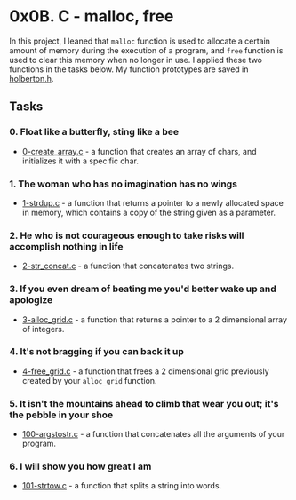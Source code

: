 # 0x0B. C - malloc, free

In this project, I leaned that ```malloc``` function is used to allocate a certain amount of memory during the execution of a program, and ```free``` function is used to clear this memory when no longer in use. I applied these two functions in the tasks below. My function prototypes are saved in [holberton.h](https://github.com/jacobgbemi/alx-low_level_programming/blob/main/0x0B-malloc_free/holberton.h).

## Tasks

### 0. Float like a butterfly, sting like a bee
- [0-create_array.c](https://github.com/jacobgbemi/alx-low_level_programming/blob/main/0x0B-malloc_free/0-create_array.c) - a function that creates an array of chars, and initializes it with a specific char.

### 1. The woman who has no imagination has no wings
- [1-strdup.c](https://github.com/jacobgbemi/alx-low_level_programming/blob/main/0x0B-malloc_free/1-strdup.c) - a function that returns a pointer to a newly allocated space in memory, which contains a copy of the string given as a parameter.

### 2. He who is not courageous enough to take risks will accomplish nothing in life
- [2-str_concat.c](https://github.com/jacobgbemi/alx-low_level_programming/blob/main/0x0B-malloc_free/2-str_concat.c) - a function that concatenates two strings.

### 3. If you even dream of beating me you'd better wake up and apologize
- [3-alloc_grid.c](https://github.com/jacobgbemi/alx-low_level_programming/blob/main/0x0B-malloc_free/3-alloc_grid.c) - a function that returns a pointer to a 2 dimensional array of integers.

### 4. It's not bragging if you can back it up
- [4-free_grid.c](https://github.com/jacobgbemi/alx-low_level_programming/blob/main/0x0B-malloc_free/4-free_grid.c) - a function that frees a 2 dimensional grid previously created by your ```alloc_grid``` function.

### 5. It isn't the mountains ahead to climb that wear you out; it's the pebble in your shoe
- [100-argstostr.c](https://github.com/jacobgbemi/alx-low_level_programming/blob/main/0x0B-malloc_free/100-argstostr.c) - a function that concatenates all the arguments of your program.

### 6. I will show you how great I am
- [101-strtow.c](https://github.com/jacobgbemi/alx-low_level_programming/blob/main/0x0B-malloc_free/101-strtow.c) - a function that splits a string into words.
